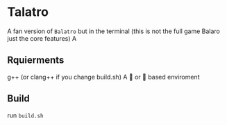 # Talatro

A fan version of ```Balatro``` but in the terminal
(this is not the full game Balaro just the core features) A

## Rquierments

g++ (or clang++ if you change build.sh)
A 🐧 or 🐡 based enviroment

## Build

run ```build.sh```
